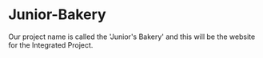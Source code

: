 # Junior-Bakery
Our project name is called the 'Junior's Bakery' and this will be the website for the Integrated Project.
